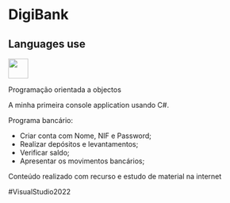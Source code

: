 <h1>DigiBank</h1>

## Languages use
<img src="https://cdn.jsdelivr.net/gh/devicons/devicon/icons/csharp/csharp-original.svg" width="40" height="40"/>


Programação orientada a objectos

A minha primeira console application usando C#.

Programa bancário:
- Criar conta com Nome, NIF e Password;
- Realizar depósitos e levantamentos;
- Verificar saldo;
- Apresentar os movimentos bancários;

Conteúdo realizado com recurso e estudo de material na internet

#VisualStudio2022

